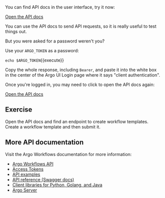 You can find API docs in the user interface, try it now:

[Open the API docs]({{TRAFFIC_HOST1_2746}}/apidocs)

You can use the API docs to send API requests, so it is really useful to test things out.

But you were asked for a password weren't you?

Use your `ARGO_TOKEN` as a password:

`echo $ARGO_TOKEN`{{execute}}

Copy the whole response, including `Bearer`, and paste it into the white box in the center of the Argo UI Login page where it says "client authentication".

Once you're logged in, you may need to click to open the API docs again:

<!-- markdown-link-check-disable-next-line -->
[Open the API docs]({{TRAFFIC_HOST1_2746}}/apidocs)

## Exercise

Open the API docs and find an endpoint to create workflow templates. Create a workflow template and then submit it.

## More API documentation
Visit the Argo Workflows documentation for more information:
- [Argo Workflows API](https://argoproj.github.io/argo-workflows/rest-api/)
- [Access Tokens](https://argoproj.github.io/argo-workflows/access-token/)
- [API examples](https://argoproj.github.io/argo-workflows/rest-examples/)
- [API reference (Swagger docs)](https://argoproj.github.io/argo-workflows/swagger/)
- [Client libraries for Python, Golang, and Java](https://argoproj.github.io/argo-workflows/client-libraries/)
- [Argo Server](https://argoproj.github.io/argo-workflows/argo-server/)
